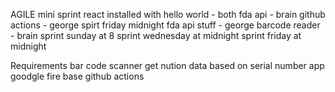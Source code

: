 AGILE
mini sprint
react installed with hello world - both
fda api - brain
github actions  - george
spirt friday midnight
fda api stuff - george
barcode reader - brain 
sprint sunday at 8
sprint wednesday at midnight
sprint friday at midnight

Requirements
bar code scanner
get nution data based on serial number
app
goodgle fire base
github actions

